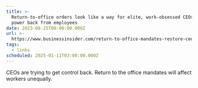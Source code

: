 ```yaml
---
title: >-
  Return-to-office orders look like a way for elite, work-obsessed CEOs to grab
  power back from employees
date: 2023-08-25T00:00:00.000Z
url: >-
  https://www.businessinsider.com/return-to-office-mandates-restore-ceo-power-2023-8
tags:
  - links
scheduled: 2025-01-11T03:00:00.000Z
---
```


CEOs are trying to get control back. Return to the office mandates will affect workers unequally.
